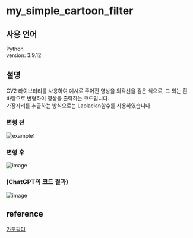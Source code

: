 # my_simple_cartoon_filter  

## 사용 언어
Python  
version: 3.9.12  

## 설명  
CV2 라이브러리를 사용하여 예시로 주어진 영상을 외곽선을 검은 색으로, 그 외는 흰 바탕으로 변형하여 영상을 출력하는 코드입니다.  
가장자리를 추출하는 방식으로는 Laplacian함수를 사용하였습니다.  

### 변형 전  
![example1](https://user-images.githubusercontent.com/86285421/227720386-4a098d79-7517-46b2-be4d-02c5d3240836.png)  
### 변형 후  
![image](https://user-images.githubusercontent.com/86285421/227720404-343a1bdc-593d-4f67-8dda-33089432810c.png)  
### (ChatGPT의 코드 결과)  
![image](https://user-images.githubusercontent.com/86285421/227720447-f2872417-f344-431e-896d-bf6ba05bc93a.png)  


## reference   
[카툰필터](https://deep-learning-study.tistory.com/173)  
